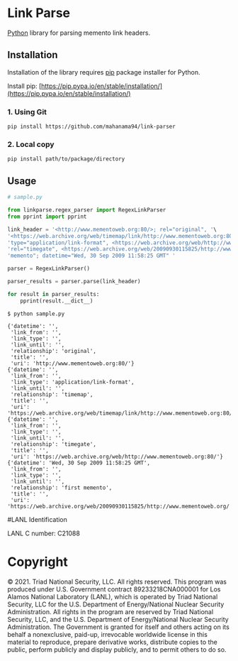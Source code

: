 # Link Parse

[Python](https://www.python.org/) library for parsing memento link headers.


## Installation

Installation of the library requires [pip](https://pip.pypa.io/en/stable/) package installer for Python. 

Install pip: [https://pip.pypa.io/en/stable/installation/](https://pip.pypa.io/en/stable/installation/)



### 1. Using Git 

```shell
pip install https://github.com/mahanama94/link-parser
```

### 2. Local copy

```shell
pip install path/to/package/directory
```

## Usage

```python
# sample.py

from linkparse.regex_parser import RegexLinkParser
from pprint import pprint

link_header = '<http://www.mementoweb.org:80/>; rel="original", '\
'<https://web.archive.org/web/timemap/link/http://www.mementoweb.org:80/>; rel="timemap"; '\
'type="application/link-format", <https://web.archive.org/web/http://www.mementoweb.org:80/>; '\
'rel="timegate", <https://web.archive.org/web/20090930115825/http://www.mementoweb.org/>; rel="first '\
'memento"; datetime="Wed, 30 Sep 2009 11:58:25 GMT" '

parser = RegexLinkParser()

parser_results = parser.parse(link_header)

for result in parser_results:
    pprint(result.__dict__)

```

```shell
$ python sample.py

{'datetime': '',
 'link_from': '',
 'link_type': '',
 'link_until': '',
 'relationship': 'original',
 'title': '',
 'uri': 'http://www.mementoweb.org:80/'}
{'datetime': '',
 'link_from': '',
 'link_type': 'application/link-format',
 'link_until': '',
 'relationship': 'timemap',
 'title': '',
 'uri': 'https://web.archive.org/web/timemap/link/http://www.mementoweb.org:80/'}
{'datetime': '',
 'link_from': '',
 'link_type': '',
 'link_until': '',
 'relationship': 'timegate',
 'title': '',
 'uri': 'https://web.archive.org/web/http://www.mementoweb.org:80/'}
{'datetime': 'Wed, 30 Sep 2009 11:58:25 GMT',
 'link_from': '',
 'link_type': '',
 'link_until': '',
 'relationship': 'first memento',
 'title': '',
 'uri': 'https://web.archive.org/web/20090930115825/http://www.mementoweb.org/'}

```


#LANL   Identification

LANL C number: C21088

# Copyright
© 2021. Triad National Security, LLC. All rights reserved.
This program was produced under U.S. Government contract 89233218CNA000001 for Los Alamos
National Laboratory (LANL), which is operated by Triad National Security, LLC for the U.S.
Department of Energy/National Nuclear Security Administration. All rights in the program are
reserved by Triad National Security, LLC, and the U.S. Department of Energy/National Nuclear
Security Administration. The Government is granted for itself and others acting on its behalf a
nonexclusive, paid-up, irrevocable worldwide license in this material to reproduce, prepare
derivative works, distribute copies to the public, perform publicly and display publicly, and to permit
others to do so.